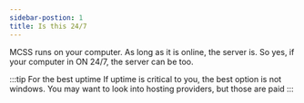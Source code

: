 ```yaml
---
sidebar-postion: 1
title: Is this 24/7
---
```



MCSS runs on your computer. As long as it is online, the server is. So yes, if your computer in ON 24/7, the server can be too.

:::tip For the best uptime
If uptime is critical to you, the best option is not windows. You may want to look into hosting providers, but those are paid
:::